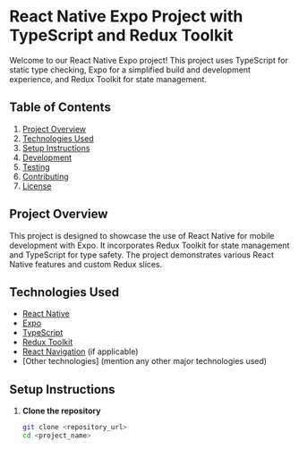 # React Native Expo Project with TypeScript and Redux Toolkit

Welcome to our React Native Expo project! This project uses TypeScript for static type checking, Expo for a simplified build and development experience, and Redux Toolkit for state management.

## Table of Contents
1. [Project Overview](#project-overview)
2. [Technologies Used](#technologies-used)
3. [Setup Instructions](#setup-instructions)
4. [Development](#development)
5. [Testing](#testing)
6. [Contributing](#contributing)
7. [License](#license)

## Project Overview
This project is designed to showcase the use of React Native for mobile development with Expo. It incorporates Redux Toolkit for state management and TypeScript for type safety. The project demonstrates various React Native features and custom Redux slices.

## Technologies Used
- [React Native](https://reactnative.dev/)
- [Expo](https://expo.dev/)
- [TypeScript](https://www.typescriptlang.org/)
- [Redux Toolkit](https://redux-toolkit.js.org/)
- [React Navigation](https://reactnavigation.org/) (if applicable)
- [Other technologies] (mention any other major technologies used)

## Setup Instructions
1. **Clone the repository**
   ```bash
   git clone <repository_url>
   cd <project_name>
